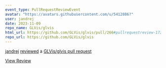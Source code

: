 ```yaml
---
event_type: PullRequestReviewEvent
avatar: "https://avatars.githubusercontent.com/u/5412886?"
user: jandrej
date: 2023-11-09
repo_name: GLVis/glvis
html_url: https://github.com/GLVis/glvis/pull/266#pullrequestreview-1722957920
repo_url: https://github.com/GLVis/glvis
---
```


<a href='https://github.com/jandrej' target='_blank'>jandrej</a> <a href='https://github.com/GLVis/glvis/pull/266#pullrequestreview-1722957920' target='_blank'>reviewed</a> a <a href='https://github.com/GLVis/glvis/pull/266' target='_blank'>GLVis/glvis pull request</a>

<small></small>

<a href='https://github.com/GLVis/glvis/pull/266#pullrequestreview-1722957920' target='_blank'>View Review</a>